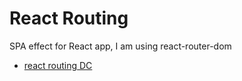 # React Routing

SPA effect for React app, I am using react-router-dom

* [react routing DC](https://learn.digitalcrafts.com/flex/lessons/full-stack-frameworks/react-router/#overview)
